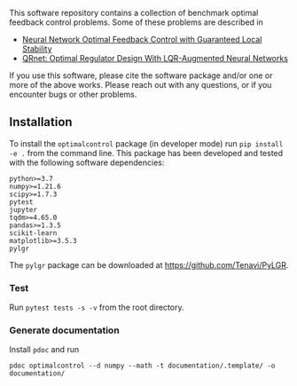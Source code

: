 This software repository contains a collection of benchmark optimal feedback control problems. Some of these problems are described in

  * [Neural Network Optimal Feedback Control with Guaranteed Local Stability](https://doi.org/10.1109/OJCSYS.2022.3205863)
  * [QRnet: Optimal Regulator Design With LQR-Augmented Neural Networks](https://doi.org/10.1109/LCSYS.2020.3034415)

If you use this software, please cite the software package and/or one or more of the above works. Please reach out with any questions, or if you encounter bugs or other problems.

## Installation

To install the `optimalcontrol` package (in developer mode) run `pip install -e .`
from the command line. This package has been developed and tested with the
following software dependencies:

    python>=3.7
    numpy>=1.21.6
    scipy>=1.7.3
    pytest
    jupyter
    tqdm>=4.65.0
    pandas>=1.3.5
    scikit-learn
    matplotlib>=3.5.3
    pylgr

The `pylgr` package can be downloaded at https://github.com/Tenavi/PyLGR.

### Test

Run `pytest tests -s -v` from the root directory.

### Generate documentation

Install `pdoc` and run

    pdoc optimalcontrol --d numpy --math -t documentation/.template/ -o documentation/
